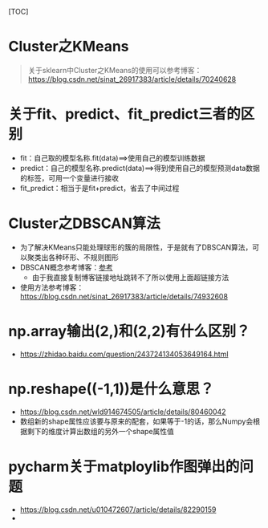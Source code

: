 [TOC]

# Cluster之KMeans

>  关于sklearn中Cluster之KMeans的使用可以参考博客：https://blog.csdn.net/sinat_26917383/article/details/70240628



# 关于fit、predict、fit_predict三者的区别

+ fit：自己取的模型名称.fit(data)==>使用自己的模型训练数据
+ predict：自己的模型名称.predict(data)==>得到使用自己的模型预测data数据的标签，可用一个变量进行接收
+ fit_predict：相当于是fit+predict，省去了中间过程



# Cluster之DBSCAN算法

+ 为了解决KMeans只能处理球形的簇的局限性，于是就有了DBSCAN算法，可以聚类出各种环形、不规则图形
+ DBSCAN概念参考博客：[参考](https://blog.csdn.net/huacha__/article/details/81094891)
  + 由于我直接复制博客链接地址跳转不了所以使用上面超链接方法
+ 使用方法参考博客：https://blog.csdn.net/sinat_26917383/article/details/74932608





# np.array输出(2,)和(2,2)有什么区别？

+ https://zhidao.baidu.com/question/243724134053649164.html



# np.reshape((-1,1))是什么意思？

+ https://blog.csdn.net/wld914674505/article/details/80460042
+ 数组新的shape属性应该要与原来的配套，如果等于-1的话，那么Numpy会根据剩下的维度计算出数组的另外一个shape属性值



# pycharm关于matploylib作图弹出的问题

+ https://blog.csdn.net/u010472607/article/details/82290159
+ 